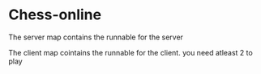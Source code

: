 # Chess-online

The server map contains the runnable for the server

The client map cointains the runnable for the client. you need atleast 2 to play
